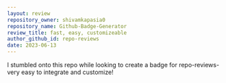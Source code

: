```yaml
---
layout: review
repository_owner: shivamkapasia0
repository_name: Github-Badge-Generator
review_title: fast, easy, customizeable
author_github_id: repo-reviews
date: 2023-06-13
---
```

I stumbled onto this repo while looking to create a badge for repo-reviews- very easy to integrate and customize!

